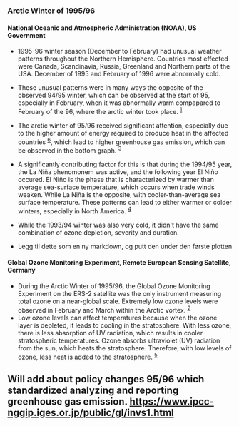 ### Arctic Winter of 1995/96

#### National Oceanic and Atmospheric Administration (NOAA), US Government
- 1995-96 winter season (December to February) had unusual weather patterns throughout the Northern Hemisphere. Countries most effected were Canada, Scandinavia, Russia, Greenland and Northern parts of the USA. December of 1995 and February of 1996 were abnormally cold.
- These unusual patterns were in many ways the opposite of the observed 94/95 winter, which can be observed at the start of 95, especially in February, when it was abnormally warm compapared to February of the 96, where the arctic winter took place. <sup>[1]</sup>
- The arctic winter of 95/96 received significant attention, especially due to the higher amount of energy required to produce heat in the affected countries <sup>[6]</sup>, which lead to higher greenhouse gas emission, which can be observed in the bottom graph. <sup>[3]</sup>
- A significantly contributing factor for this is that during the 1994/95 year, the La Niña phenomonem was active, and the following year El Niño occured. El Niño is the phase that is characterized by warmer than average sea-surface temperature, which occurs when trade winds weaken. While La Niña is the opposite, with cooler-than-average sea surface temperature. These patterns can lead to either warmer or colder winters, especially in North America. <sup>[4]</sup>
- While the 1993/94 winter was also very cold, it didn't have the same combination of ozone depletion, severity and duration.


- Legg til dette som en ny markdown, og putt den under den første plotten

#### Global Ozone Monitoring Experiment, Remote European Sensing Satellite, Germany
- During the Arctic Winter of 1995/96, the Global Ozone Monitoring Experiment on the ERS-2 satellite was the only instrument measuring total ozone on a near-global scale. Extremely low ozone levels were observed in February and March within the Arctic vortex. <sup>[2]</sup>
- Low ozone levels can affect temperatures because when the ozone layer is depleted, it leads to cooling in the stratosphere. With less ozone, there is less absorption of UV radiation, which results in cooler stratospheric temperatures. Ozone absorbs ultraviolet (UV) radiation from the sun, which heats the stratosphere. Therefore, with low levels of ozone, less heat is added to the stratosphere.  <sup>[5]</sup>


Will add about policy changes 95/96 which standardized analyzing and reporting greenhouse gas emission.
https://www.ipcc-nggip.iges.or.jp/public/gl/invs1.html
---

[1]: https://www.cpc.ncep.noaa.gov/products/special_summaries/96_1/
[2]: https://www.iup.uni-bremen.de/UVSAT_material/papers/weber_QJ2002.pdf
[3]: https://ourworldindata.org/greenhouse-gas-emissions
[4]: https://wmo.int/topics/el-nino-la-nina
[5]: https://earthobservatory.nasa.gov/features/UVB/uvb_radiation3.php
[6]: https://ntrs.nasa.gov/citations/20210001006